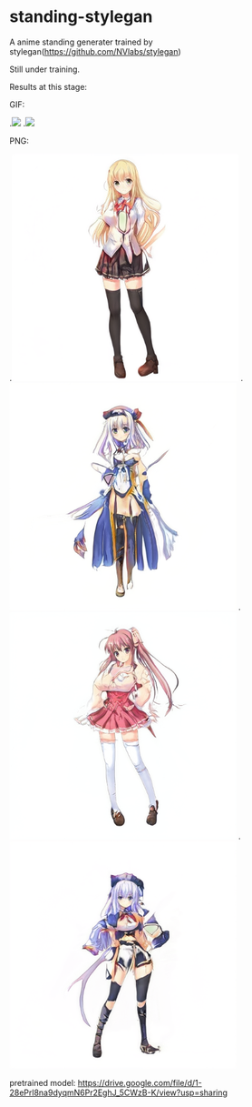 # standing-stylegan

A anime standing generater trained by stylegan(https://github.com/NVlabs/stylegan)

Still under training.

Results at this stage:

GIF:

.<img src="https://github.com/zampie/standing-stylegan/blob/master/inter_Tue_Feb_18_21_56_19_2020_seeds_0_1_2_3.gif" width="400"/>
.<img src="https://github.com/zampie/standing-stylegan/blob/master/inter_Tue_Feb_18_22_02_07_2020_seeds_0_75_97_71.gif" width="400"/>

PNG:

.<img src="https://github.com/zampie/standing-stylegan/blob/master/result/seed%3D0.png" width="400"/>
.<img src="https://github.com/zampie/standing-stylegan/blob/master/result/seed%3D3.png" width="400"/>
.<img src="https://github.com/zampie/standing-stylegan/blob/master/result/seed%3D71.png" width="400"/>
.<img src="https://github.com/zampie/standing-stylegan/blob/master/result/seed%3D97.png" width="400"/>

pretrained model:
https://drive.google.com/file/d/1-28ePrl8na9dyqmN6Pr2EghJ_5CWzB-K/view?usp=sharing
